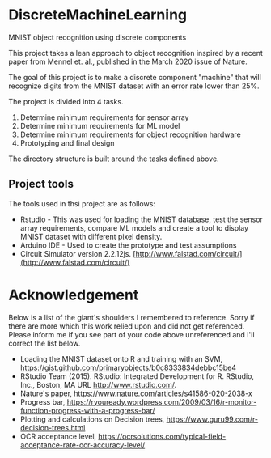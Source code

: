 # DiscreteMachineLearning
MNIST object recognition using discrete components

This project takes a lean approach to object recognition inspired by a recent paper from Mennel et. al., published in the March 2020 issue of Nature. 

The goal of this project is to make a discrete component "machine" that will recognize digits from the MNIST dataset with an error rate lower than 25%.

The project is divided into 4 tasks.
   1. Determine minimum requirements for sensor array
   1. Determine minimum requirements for ML model
   1. Determine minimum requirements for object recognition hardware
   1. Prototyping and final design
   
The directory structure is built around the tasks defined above.

## Project tools
The tools used in thsi project are as follows:
   * Rstudio - This was used for loading the MNIST database, test the sensor array requirements, compare ML models and create a tool to display MNIST dataset with different pixel density.
   * Arduino IDE - Used to create the prototype and test assumptions
   * Circuit Simulator version 2.2.12js. [http://www.falstad.com/circuit/](http://www.falstad.com/circuit/)
   
# Acknowledgement

Below is a list of the giant's shoulders I remembered to reference. Sorry if there are more which this work relied upon and did not get referenced. Please inform me if you see part of your code above unreferenced and I'll correct the list below.

* Loading the MNIST dataset onto R and training with an SVM, https://gist.github.com/primaryobjects/b0c8333834debbc15be4
* RStudio Team (2015). RStudio: Integrated Development for R. RStudio, Inc., Boston, MA URL http://www.rstudio.com/.
* Nature's paper, https://www.nature.com/articles/s41586-020-2038-x
* Progress bar, https://ryouready.wordpress.com/2009/03/16/r-monitor-function-progress-with-a-progress-bar/
* Plotting and calculations on Decision trees, https://www.guru99.com/r-decision-trees.html
* OCR acceptance level, https://ocrsolutions.com/typical-field-acceptance-rate-ocr-accuracy-level/
